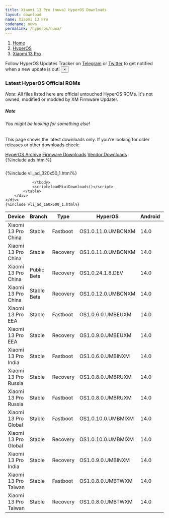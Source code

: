 ```yaml
---
title: Xiaomi 13 Pro (nuwa) HyperOS Downloads
layout: download
name: Xiaomi 13 Pro
codename: nuwa
permalink: /hyperos/nuwa/
---
```

<nav aria-label="breadcrumb">
    <ol class="breadcrumb">
        <li class="breadcrumb-item"><a href="/">Home</a></li>
        <li class="breadcrumb-item"><a href="/hyperos/">HyperOS</a></li>
        <li class="breadcrumb-item active" aria-current="page"><a href="/hyperos/nuwa/">Xiaomi 13 Pro</a></li>
    </ol>
</nav>
<div class="alert alert-primary alert-dismissible fade show" role="alert">
    Follow HyperOS Updates Tracker on <a href="https://t.me/MIUIUpdatesTracker" class="alert-link">Telegram</a>
     or <a href="https://twitter.com/MiFwUpdater" class="alert-link">Twitter</a> to get notified when a new update is out!
    <button type="button" class="close" data-dismiss="alert" aria-label="Close">
        <span aria-hidden="true">&times;</span>
    </button>
</div>

### Latest HyperOS Official ROMs
*Note*: All files listed here are official untouched HyperOS ROMs. It's not owned, modified or modded by XM Firmware Updater.
<div class="card">
  <div class="card-body">
    <h5 class="card-title">Note</h5>
    <h6 class="card-subtitle mb-2 text-muted">You might be looking for something else!</h6>
    <p class="card-text">This page shows the latest downloads only.
     If you're looking for older releases or other downloads check:</p>
    <a href="/archive/hyperos/nuwa/" class="card-link">HyperOS Archive</a>
    <a href="/firmware/nuwa/" class="card-link">Firmware Downloads</a>
    <a href="/vendor/nuwa/" class="card-link">Vendor Downloads</a>
  </div>
</div>
{%include ads.html%}
<div class="row justify-content-center">
    <div class="col-10">
        <div class="table-responsive-md" style="margin-top: 25px;">
            {%include vli_ad_320x50_1.html%}
            <table id="miui" class="display dt-responsive nowrap compact table table-striped table-hover table-sm">
                <thead class="thead-dark">
                    <tr>
                        <th data-ref="device">Device</th>
                        <th data-ref="branch">Branch</th>
                        <th data-ref="type">Type</th>
                        <th data-ref="miui">HyperOS</th>
                        <th data-ref="android">Android</th>
                        <th data-ref="size">Size</th>
                        <th data-ref="size">Date</th>
                        <th data-ref="link">Link</th>
                    </tr>
                </thead>
                <tbody>
                <tr><td>Xiaomi 13 Pro China</td><td>Stable</td><td>Fastboot</td><td>OS1.0.11.0.UMBCNXM</td><td>14.0</td><td>8.2 GB</td><td>2024-08-08</td><td><a href="/hyperos/nuwa/stable/OS1.0.11.0.UMBCNXM/">Download</a></td></tr>
<tr><td>Xiaomi 13 Pro China</td><td>Stable</td><td>Recovery</td><td>OS1.0.11.0.UMBCNXM</td><td>14.0</td><td>6.4 GB</td><td>2024-08-19</td><td><a href="/hyperos/nuwa/stable/OS1.0.11.0.UMBCNXM/">Download</a></td></tr>
<tr><td>Xiaomi 13 Pro China</td><td>Public Beta</td><td>Recovery</td><td>OS1.0.24.1.8.DEV</td><td>14.0</td><td>6.5 GB</td><td>2024-01-12</td><td><a href="/hyperos/nuwa/public beta/OS1.0.24.1.8.DEV/">Download</a></td></tr>
<tr><td>Xiaomi 13 Pro China</td><td>Stable Beta</td><td>Recovery</td><td>OS1.0.12.0.UMBCNXM</td><td>14.0</td><td>6.4 GB</td><td>2024-09-20</td><td><a href="/hyperos/nuwa/stable beta/OS1.0.12.0.UMBCNXM/">Download</a></td></tr>
<tr><td>Xiaomi 13 Pro EEA</td><td>Stable</td><td>Fastboot</td><td>OS1.0.6.0.UMBEUXM</td><td>14.0</td><td>6.5 GB</td><td>2024-05-08</td><td><a href="/hyperos/nuwa/stable/OS1.0.6.0.UMBEUXM/">Download</a></td></tr>
<tr><td>Xiaomi 13 Pro EEA</td><td>Stable</td><td>Recovery</td><td>OS1.0.9.0.UMBEUXM</td><td>14.0</td><td>5.9 GB</td><td>2024-09-11</td><td><a href="/hyperos/nuwa/stable/OS1.0.9.0.UMBEUXM/">Download</a></td></tr>
<tr><td>Xiaomi 13 Pro India</td><td>Stable</td><td>Fastboot</td><td>OS1.0.6.0.UMBINXM</td><td>14.0</td><td>6.4 GB</td><td>2024-06-25</td><td><a href="/hyperos/nuwa/stable/OS1.0.6.0.UMBINXM/">Download</a></td></tr>
<tr><td>Xiaomi 13 Pro Russia</td><td>Stable</td><td>Recovery</td><td>OS1.0.8.0.UMBRUXM</td><td>14.0</td><td>5.8 GB</td><td>2024-09-23</td><td><a href="/hyperos/nuwa/stable/OS1.0.8.0.UMBRUXM/">Download</a></td></tr>
<tr><td>Xiaomi 13 Pro Russia</td><td>Stable</td><td>Fastboot</td><td>OS1.0.8.0.UMBRUXM</td><td>14.0</td><td>7.5 GB</td><td>2024-09-14</td><td><a href="/hyperos/nuwa/stable/OS1.0.8.0.UMBRUXM/">Download</a></td></tr>
<tr><td>Xiaomi 13 Pro Global</td><td>Stable</td><td>Fastboot</td><td>OS1.0.10.0.UMBMIXM</td><td>14.0</td><td>8.0 GB</td><td>2024-09-11</td><td><a href="/hyperos/nuwa/stable/OS1.0.10.0.UMBMIXM/">Download</a></td></tr>
<tr><td>Xiaomi 13 Pro Global</td><td>Stable</td><td>Recovery</td><td>OS1.0.10.0.UMBMIXM</td><td>14.0</td><td>5.8 GB</td><td>2024-09-26</td><td><a href="/hyperos/nuwa/stable/OS1.0.10.0.UMBMIXM/">Download</a></td></tr>
<tr><td>Xiaomi 13 Pro India</td><td>Stable</td><td>Recovery</td><td>OS1.0.9.0.UMBINXM</td><td>14.0</td><td>5.7 GB</td><td>2024-09-20</td><td><a href="/hyperos/nuwa/stable/OS1.0.9.0.UMBINXM/">Download</a></td></tr>
<tr><td>Xiaomi 13 Pro Taiwan</td><td>Stable</td><td>Fastboot</td><td>OS1.0.8.0.UMBTWXM</td><td>14.0</td><td>6.8 GB</td><td>2024-09-14</td><td><a href="/hyperos/nuwa/stable/OS1.0.8.0.UMBTWXM/">Download</a></td></tr>
<tr><td>Xiaomi 13 Pro Taiwan</td><td>Stable</td><td>Recovery</td><td>OS1.0.8.0.UMBTWXM</td><td>14.0</td><td>5.7 GB</td><td>2024-09-25</td><td><a href="/hyperos/nuwa/stable/OS1.0.8.0.UMBTWXM/">Download</a></td></tr>

                </tbody>
                <script>loadMiuiDownloads()</script>
            </table>
        </div>
    </div>
    {%include vli_ad_160x600_1.html%}
</div>
